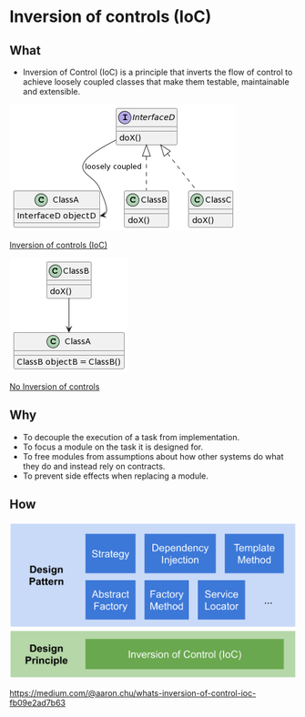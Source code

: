 # Inversion of controls (IoC)

## What
- Inversion of Control (IoC) is a principle that inverts the flow of control to achieve loosely coupled classes that make them testable, maintainable and extensible.

!["Inversion of controls (IoC)"](014_ioc/ioc.png)

[Inversion of controls (IoC)](https://www.plantuml.com/plantuml/uml/SyfFKj2rKt3CoKnELR1Io4ZDoSa70000)

!["No Inversion of controls"](014_ioc/no-ioc.png)

[No Inversion of controls](https://www.plantuml.com/plantuml/umla/SoWkIImgAStDuKhEIImkLd06aOuArLmA4AQJGdvILcfoYPE2BLH0GvEhbWjPjLCrLqf-14GOgaTNrmvg4XUNGsfU2j1y0000)

## Why

- To decouple the execution of a task from implementation.
- To focus a module on the task it is designed for.
- To free modules from assumptions about how other systems do what they do and instead rely on contracts.
- To prevent side effects when replacing a module.

## How

!["Inversion of controls (IoC) Implement"](014_ioc/ioc-impl.png)


https://medium.com/@aaron.chu/whats-inversion-of-control-ioc-fb09e2ad7b63